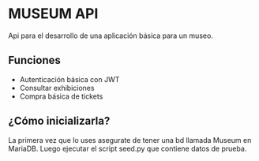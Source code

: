 # MUSEUM API
Api para el desarrollo de una aplicación básica para un museo.

## Funciones

- Autenticación básica con JWT
- Consultar exhibiciones
- Compra básica de tickets

## ¿Cómo inicializarla?
La primera vez que lo uses asegurate de tener una bd llamada Museum en MariaDB.
Luego ejecutar el script seed.py que contiene datos de prueba.
